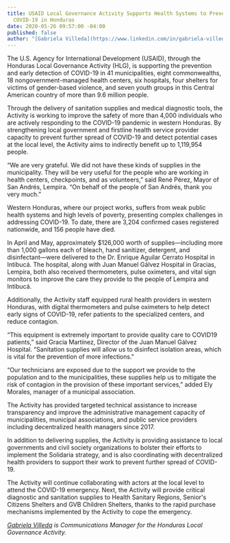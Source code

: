 ```yaml
---
title: USAID Local Governance Activity Supports Health Systems to Prevent Spread of
  COVID-19 in Honduras
date: 2020-05-26 09:57:00 -04:00
published: false
author: "[Gabriela Villeda](https://www.linkedin.com/in/gabriela-villeda-409a516a/)"
---
```


The U.S. Agency for International Development (USAID), through the Honduras Local Governance Activity (HLG), is supporting the prevention and early detection of COVID-19 in 41 municipalities, eight commonwealths, 18 nongovernment-managed health centers, six hospitals, four shelters for victims of gender-based violence, and seven youth groups in this Central American country of more than 9.6 million people.

Through the delivery of sanitation supplies and medical diagnostic tools, the Activity is working to improve the safety of more than 4,000 individuals who are actively responding to the COVID-19 pandemic in western Honduras. By strengthening local government and firstline health service provider capacity to prevent further spread of COVID-19 and detect potential cases at the local level, the Activity aims to indirectly benefit up to 1,119,954 people.

“We are very grateful. We did not have these kinds of supplies in the municipality. They will be very useful for the people who are working in health centers, checkpoints, and as volunteers,” said René Pérez, Mayor of San Andrés, Lempira. “On behalf of the people of San Andrés, thank you very much.”

Western Honduras, where our project works, suffers from weak public health systems and high levels of poverty, presenting complex challenges in addressing COVID-19. To date, there are 3,204 confirmed cases registered nationwide, and 156 people have died.

In April and May, approximately $126,000 worth of supplies—including more than 1,000 gallons each of bleach, hand sanitizer, detergent, and disinfectant—were delivered to the Dr. Enrique Aguilar Cerrato Hospital in Intibucá. The hospital, along with Juan Manuel Gálvez Hospital in Gracias, Lempira, both also received thermometers, pulse oximeters, and vital sign monitors to improve the care they provide to the people of Lempira and Intibucá. 

Additionally, the Activity staff equipped rural health providers in western Honduras, with digital thermometers and pulse oximeters to help detect early signs of COVID-19, refer patients to the specialized centers, and reduce contagion.

“This equipment is extremely important to provide quality care to COVID19 patients,” said Gracia Martínez, Director of the Juan Manuel Gálvez Hospital. “Sanitation supplies will allow us to disinfect isolation areas, which is vital for the prevention of more infections." 

“Our technicians are exposed due to the support we provide to the population and to the municipalities, these supplies help us to mitigate the risk of contagion in the provision of these important services,” added Ely Morales, manager of a municipal association.

The Activity has provided targeted technical assistance to increase transparency and improve the administrative management capacity of municipalities, municipal associations, and public service providers including decentralized health managers since 2017.

In addition to delivering supplies, the Activity is providing assistance to local governments and civil society organizations to bolster their efforts to implement the Solidaria strategy, and is also coordinating with decentralized health providers to support their work to prevent further spread of COVID-19.  

The Activity will continue collaborating with actors at the local level to attend the COVID-19 emergency. Next, the Activity will provide critical diagnostic and sanitation supplies to Health Sanitary Regions, Senior's Citizens Shelters and GVB Children Shelters, thanks to the rapid purchase mechanisms implemented by the Activity to cope the emergency. 

*[Gabriela Villeda](https://www.linkedin.com/in/gabriela-villeda-409a516a/) is Communications Manager for the Honduras Local Governance Activity.*